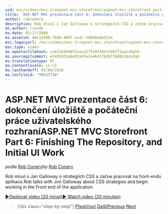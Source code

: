 ```yaml
---
uid: mvc/videos/mvc-1/aspnet-mvc-storefront/aspnet-mvc-storefront-part-6-finishing-the-repository-and-initial-ui-work
title: 'ASP.NET MVC prezentace část 6: dokončení úložiště a počáteční práce uživatelského rozhraní | Microsoft Docs'
author: robconery
description: Rob mluví s Jan Galloway o strategiích CSS a začne pracovat na front-endu aplikace.
ms.author: riande
ms.date: 05/27/2008
ms.assetid: 40c12998-f699-409f-acdc-59699a0e5514
msc.legacyurl: /mvc/videos/mvc-1/aspnet-mvc-storefront/aspnet-mvc-storefront-part-6-finishing-the-repository-and-initial-ui-work
msc.type: video
ms.openlocfilehash: ce82365b08f2cecd17fd9f34415987f3aac28a54
ms.sourcegitcommit: e7e91932a6e91a63e2e46417626f39d6b244a3ab
ms.translationtype: MT
ms.contentlocale: cs-CZ
ms.lasthandoff: 03/06/2020
ms.locfileid: "78537714"
---
```

# <a name="aspnet-mvc-storefront-part-6-finishing-the-repository-and-initial-ui-work"></a><span data-ttu-id="84479-103">ASP.NET MVC prezentace část 6: dokončení úložiště a počáteční práce uživatelského rozhraní</span><span class="sxs-lookup"><span data-stu-id="84479-103">ASP.NET MVC Storefront Part 6: Finishing The Repository, and Initial UI Work</span></span>

<span data-ttu-id="84479-104">podle [Rob Conery](https://github.com/robconery)</span><span class="sxs-lookup"><span data-stu-id="84479-104">by [Rob Conery](https://github.com/robconery)</span></span>

<span data-ttu-id="84479-105">Rob mluví s Jan Galloway o strategiích CSS a začne pracovat na front-endu aplikace.</span><span class="sxs-lookup"><span data-stu-id="84479-105">Rob talks with Jon Galloway about CSS strategies and begin working in the Front end of the application.</span></span>

[<span data-ttu-id="84479-106">&#9654;Sledovat video (20 minut)</span><span class="sxs-lookup"><span data-stu-id="84479-106">&#9654; Watch video (20 minutes)</span></span>](https://channel9.msdn.com/Blogs/ASP-NET-Site-Videos/aspnet-mvc-storefront-part-6-finishing-the-repository-and-initial-ui-work)

> [!div class="step-by-step"]
> <span data-ttu-id="84479-107">[Předchozí](aspnet-mvc-storefront-part-5-globalization.md)
> [Další](aspnet-mvc-storefront-part-7-routing-and-ui-work.md)</span><span class="sxs-lookup"><span data-stu-id="84479-107">[Previous](aspnet-mvc-storefront-part-5-globalization.md)
[Next](aspnet-mvc-storefront-part-7-routing-and-ui-work.md)</span></span>
